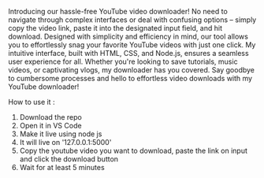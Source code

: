Introducing our hassle-free YouTube video downloader!
No need to navigate through complex interfaces or deal with confusing options – simply copy the video link, paste it into the designated input field, and hit download.
Designed with simplicity and efficiency in mind, our tool allows you to effortlessly snag your favorite YouTube videos with just one click.
My intuitive interface, built with HTML, CSS, and Node.js, ensures a seamless user experience for all. 
Whether you're looking to save tutorials, music videos, or captivating vlogs, my downloader has you covered.
Say goodbye to cumbersome processes and hello to effortless video downloads with my YouTube downloader!


How to use it :
1. Download the repo
2. Open it in VS Code
3. Make it live using node js
4. It will live on '127.0.0.1:5000'
5. Copy the youtube video you want to download, paste the link on input and click the download button
6. Wait for at least 5 minutes
